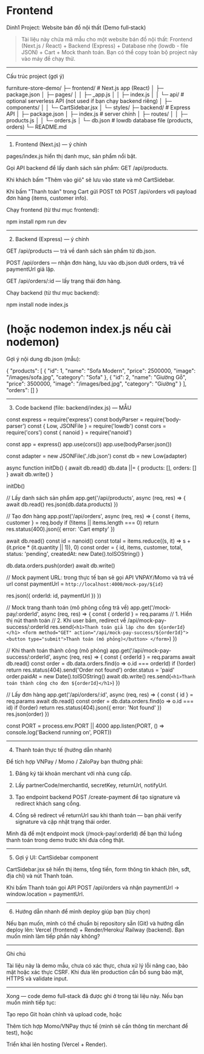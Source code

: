 # Frontend
Dinh1
Project: Website bán đồ nội thất (Demo full‑stack)

> Tài liệu này chứa mã mẫu cho một website bán đồ nội thất: Frontend (Next.js / React) + Backend (Express) + Database nhẹ (lowdb - file JSON) + Cart + Mock thanh toán. Bạn có thể copy toàn bộ project này vào máy để chạy thử.




---

Cấu trúc project (gợi ý)

furniture-store-demo/
├─ frontend/           # Next.js app (React)
│  ├─ package.json
│  ├─ pages/
│  │  ├─ _app.js
│  │  ├─ index.js
│  │  └─ api/          # optional serverless API (not used if bạn chạy backend riêng)
│  ├─ components/
│  │  └─ CartSidebar.jsx
│  └─ styles/
├─ backend/            # Express API
│  ├─ package.json
│  ├─ index.js         # server chính
│  ├─ routes/
│  │  ├─ products.js
│  │  └─ orders.js
│  └─ db.json          # lowdb database file (products, orders)
└─ README.md


---

1) Frontend (Next.js) — ý chính

pages/index.js hiển thị danh mục, sản phẩm nổi bật.

Gọi API backend để lấy danh sách sản phẩm: GET /api/products.

Khi khách bấm "Thêm vào giỏ" sẽ lưu vào state và mở CartSidebar.

Khi bấm "Thanh toán" trong Cart gửi POST tới POST /api/orders với payload đơn hàng (items, customer info).


Chạy frontend (từ thư mục frontend):

npm install
npm run dev


---

2) Backend (Express) — ý chính

GET /api/products — trả về danh sách sản phẩm từ db.json.

POST /api/orders — nhận đơn hàng, lưu vào db.json dưới orders, trả về paymentUrl giả lập.

GET /api/orders/:id — lấy trạng thái đơn hàng.


Chạy backend (từ thư mục backend):

npm install
node index.js
# (hoặc nodemon index.js nếu cài nodemon)

Gợi ý nội dung db.json (mẫu):

{
  "products": [
    { "id": 1, "name": "Sofa Modern", "price": 2500000, "image": "/images/sofa.jpg", "category": "Sofa" },
    { "id": 2, "name": "Giường Gỗ", "price": 3500000, "image": "/images/bed.jpg", "category": "Giường" }
  ],
  "orders": []
}


---

3) Code backend (file: backend/index.js) — MẪU

const express = require('express')
const bodyParser = require('body-parser')
const { Low, JSONFile } = require('lowdb')
const cors = require('cors')
const { nanoid } = require('nanoid')

const app = express()
app.use(cors())
app.use(bodyParser.json())

const adapter = new JSONFile('./db.json')
const db = new Low(adapter)

async function initDb() {
  await db.read()
  db.data ||= { products: [], orders: [] }
  await db.write()
}

initDb()

// Lấy danh sách sản phẩm
app.get('/api/products', async (req, res) => {
  await db.read()
  res.json(db.data.products)
})

// Tạo đơn hàng
app.post('/api/orders', async (req, res) => {
  const { items, customer } = req.body
  if (!items || items.length === 0) return res.status(400).json({ error: 'Cart empty' })

  await db.read()
  const id = nanoid()
  const total = items.reduce((s, it) => s + (it.price * (it.quantity || 1)), 0)
  const order = { id, items, customer, total, status: 'pending', createdAt: new Date().toISOString() }

  db.data.orders.push(order)
  await db.write()

  // Mock payment URL: trong thực tế bạn sẽ gọi API VNPAY/Momo và trả về url
  const paymentUrl = `http://localhost:4000/mock-pay/${id}`

  res.json({ orderId: id, paymentUrl })
})

// Mock trang thanh toán (mô phỏng cổng trả về)
app.get('/mock-pay/:orderId', async (req, res) => {
  const { orderId } = req.params
  // 1. Hiển thị nút thanh toán
  // 2. Khi user bấm, redirect về /api/mock-pay-success/:orderId
  res.send(`
    <h1>Thanh toán giả lập cho đơn ${orderId}</h1>
    <form method="GET" action="/api/mock-pay-success/${orderId}">
      <button type="submit">Thanh toán (mô phỏng)</button>
    </form>
  `)
})

// Khi thanh toán thành công (mô phỏng)
app.get('/api/mock-pay-success/:orderId', async (req, res) => {
  const { orderId } = req.params
  await db.read()
  const order = db.data.orders.find(o => o.id === orderId)
  if (!order) return res.status(404).send('Order not found')
  order.status = 'paid'
  order.paidAt = new Date().toISOString()
  await db.write()
  res.send(`<h1>Thanh toán thành công cho đơn ${orderId}</h1>`) 
})

// Lấy đơn hàng
app.get('/api/orders/:id', async (req, res) => {
  const { id } = req.params
  await db.read()
  const order = db.data.orders.find(o => o.id === id)
  if (!order) return res.status(404).json({ error: 'Not found' })
  res.json(order)
})

const PORT = process.env.PORT || 4000
app.listen(PORT, () => console.log('Backend running on', PORT))


---

4) Thanh toán thực tế (hướng dẫn nhanh)

Để tích hợp VNPay / Momo / ZaloPay bạn thường phải:

1. Đăng ký tài khoản merchant với nhà cung cấp.


2. Lấy partnerCode/merchantId, secretKey, returnUrl, notifyUrl.


3. Tạo endpoint backend POST /create-payment để tạo signature và redirect khách sang cổng.


4. Cổng sẽ redirect về returnUrl sau khi thanh toán — bạn phải verify signature và cập nhật trạng thái order.



Mình đã để một endpoint mock (/mock-pay/:orderId) để bạn thử luồng thanh toán trong demo trước khi đưa cổng thật.


---

5) Gợi ý UI: CartSidebar component

CartSidebar.jsx sẽ hiển thị items, tổng tiền, form thông tin khách (tên, sđt, địa chỉ) và nút Thanh toán.

Khi bấm Thanh toán gọi API POST /api/orders và nhận paymentUrl → window.location = paymentUrl.



---

6) Hướng dẫn nhanh để mình deploy giúp bạn (tùy chọn)

Nếu bạn muốn, mình có thể chuẩn bị repository sẵn (Git) và hướng dẫn deploy lên: Vercel (frontend) + Render/Heroku/ Railway (backend). Bạn muốn mình làm tiếp phần này không?



---

Ghi chú

Tài liệu này là demo mẫu, chưa có xác thực, chưa xử lý lỗi nâng cao, bảo mật hoặc xác thực CSRF. Khi đưa lên production cần bổ sung bảo mật, HTTPS và validate input.



---

Xong — code demo full‑stack đã được ghi ở trong tài liệu này. Nếu bạn muốn mình tiếp tục:

Tạo repo Git hoàn chỉnh và upload code, hoặc

Thêm tích hợp Momo/VNPay thực tế (mình sẽ cần thông tin merchant để test), hoặc

Triển khai lên hosting (Vercel + Render).


